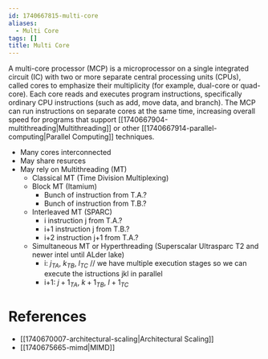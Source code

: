 ```yaml
---
id: 1740667815-multi-core
aliases:
  - Multi Core
tags: []
title: Multi Core
---
```

A multi-core processor (MCP) is a microprocessor on a single integrated circuit (IC) with two or more 
separate central processing units (CPUs), called cores to emphasize their multiplicity (for example, 
dual-core or quad-core). Each core reads and executes program instructions, 
specifically ordinary CPU instructions (such as add, move data, and branch).
The MCP can run instructions on separate cores at the same time, increasing 
overall speed for programs that support [[1740667904-multithreading|Multithreading]] or other [[1740667914-parallel-computing|Parallel Computing]] techniques.

- Many cores interconnected 
- May share resurces
- May rely on Multithreading (MT)
    - Classical MT (Time Division Multiplexing)
    - Block MT (Itamium)
        - Bunch of instruction from T.A.?
        - Bunch of instruction from T.B.?
    - Interleaved MT (SPARC)
        - i instruction j from T.A.?
        - i+1 instruction j from T.B.?
        - i+2 instruction j+1 from T.A.?
    - Simultaneous MT or Hyperthreading (Superscalar Ultrasparc T2 and newer intel until ALder lake)
        - i: $j_{TA}$, $k_{TB}$, $l_{TC}$ // we have multiple execution stages so we can execute the istructions jkl in parallel
        - i+1: $j+1_{TA}$, $k+1_{TB}$, $l+1_{TC}$




# References
- [[1740670007-architectural-scaling|Architectural Scaling]]
- [[1740675665-mimd|MIMD]]

